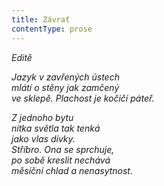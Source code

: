 ```yaml
---
title: Závrať
contentType: prose
---
```


_Editě_

_Jazyk v zavřených ústech  
mlátí o stěny jak zamčený  
ve sklepě. Plachost je kočičí páteř._

_Z jednoho bytu  
nitka světla tak tenká  
jako vlas dívky.  
Stříbro. Ona se sprchuje,  
po sobě kreslit nechává  
měsíční chlad a nenasytnost._

